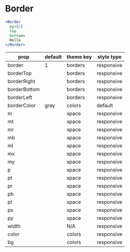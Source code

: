 # Border

```.jsx
<Border
  py={2}
  top
  bottom>
  Hello
</Border>
```

prop | default | theme key | style type
---|---|---|---
border | 1 | borders | responsive
borderTop |  | borders | responsive
borderRight |  | borders | responsive
borderBottom |  | borders | responsive
borderLeft |  | borders | responsive
borderColor | gray | colors | default
m |  | space | responsive
mt |  | space | responsive
mr |  | space | responsive
mb |  | space | responsive
ml |  | space | responsive
mx |  | space | responsive
my |  | space | responsive
p |  | space | responsive
pt |  | space | responsive
pr |  | space | responsive
pb |  | space | responsive
pl |  | space | responsive
px |  | space | responsive
py |  | space | responsive
width |  | N/A | responsive
color |  | colors | responsive
bg |  | colors | responsive